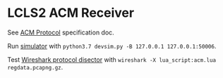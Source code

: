 LCLS2 ACM Receiver
==================

See [ACM Protocol](proto.md) specification doc.

Run [simulator](devsim.py) with `python3.7 devsim.py -B 127.0.0.1 127.0.0.1:50006`.

Test [Wireshark protocol disector](acm.lua) with `wireshark -X lua_script:acm.lua regdata.pcapng.gz`.
